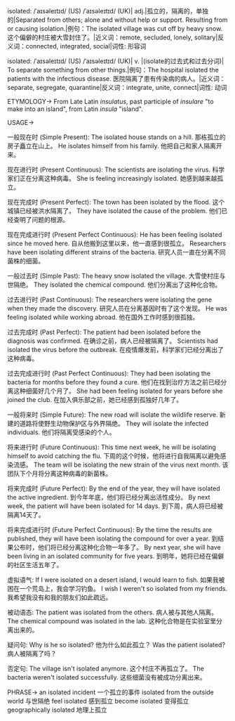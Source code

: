 isolated: /ˈaɪsəleɪtɪd/ (US) /ˈaɪsəleɪtɪd/ (UK)| adj.|孤立的，隔离的，单独的|Separated from others; alone and without help or support.  Resulting from or causing isolation.|例句：The isolated village was cut off by heavy snow.  这个偏僻的村庄被大雪封住了。|近义词：remote, secluded, lonely, solitary|反义词：connected, integrated, social|词性: 形容词

isolated: /ˈaɪsəleɪtɪd/ (US) /ˈaɪsəleɪtɪd/ (UK)| v. |(isolate的过去式和过去分词)| To separate something from other things.|例句：The hospital isolated the patients with the infectious disease. 医院隔离了患有传染病的病人。|近义词：separate, segregate, quarantine|反义词：integrate, unite, connect|词性: 动词

ETYMOLOGY->
From Late Latin *insulatus*, past participle of *insulare* "to make into an island", from Latin *insula* "island".

USAGE->

一般现在时 (Simple Present):
The isolated house stands on a hill.  那栋孤立的房子矗立在山上。
He isolates himself from his family. 他把自己和家人隔离开来。

现在进行时 (Present Continuous):
The scientists are isolating the virus. 科学家们正在分离这种病毒。
She is feeling increasingly isolated. 她感到越来越孤立。

现在完成时 (Present Perfect):
The town has been isolated by the flood.  这个城镇已经被洪水隔离了。
They have isolated the cause of the problem.  他们已经查明了问题的根源。

现在完成进行时 (Present Perfect Continuous):
He has been feeling isolated since he moved here.  自从他搬到这里以来，他一直感到很孤立。
Researchers have been isolating different strains of the bacteria. 研究人员一直在分离不同菌株的细菌。


一般过去时 (Simple Past):
The heavy snow isolated the village. 大雪使村庄与世隔绝。
They isolated the chemical compound. 他们分离出了这种化合物。


过去进行时 (Past Continuous):
The researchers were isolating the gene when they made the discovery. 研究人员在分离基因时有了这个发现。
He was feeling isolated while working abroad. 他在国外工作时感到很孤独。


过去完成时 (Past Perfect):
The patient had been isolated before the diagnosis was confirmed. 在确诊之前，病人已经被隔离了。
Scientists had isolated the virus before the outbreak. 在疫情爆发前，科学家们已经分离出了这种病毒。


过去完成进行时 (Past Perfect Continuous):
They had been isolating the bacteria for months before they found a cure. 他们在找到治疗方法之前已经分离这种细菌好几个月了。
She had been feeling isolated for years before she joined the club. 在加入俱乐部之前，她已经感到孤独好几年了。


一般将来时 (Simple Future):
The new road will isolate the wildlife reserve. 新建的道路将使野生动物保护区与外界隔绝。
They will isolate the infected individuals. 他们将隔离受感染的个人。


将来进行时 (Future Continuous):
This time next week, he will be isolating himself to avoid catching the flu. 下周的这个时候，他将进行自我隔离以避免感染流感。
The team will be isolating the new strain of the virus next month.  该团队下个月将分离这种病毒的新菌株。


将来完成时 (Future Perfect):
By the end of the year, they will have isolated the active ingredient. 到今年年底，他们将已经分离出活性成分。
By next week, the patient will have been isolated for 14 days. 到下周，病人将已经被隔离14天了。


将来完成进行时 (Future Perfect Continuous):
By the time the results are published, they will have been isolating the compound for over a year. 到结果公布时，他们将已经分离这种化合物一年多了。
By next year, she will have been living in an isolated community for five years. 到明年，她将已经在偏僻的社区生活五年了。


虚拟语气:
If I were isolated on a desert island, I would learn to fish. 如果我被困在一个荒岛上，我会学习钓鱼。
I wish I weren't so isolated from my friends. 我希望我没有和我的朋友们如此疏远。

被动语态:
The patient was isolated from the others. 病人被与其他人隔离。
The chemical compound was isolated in the lab.  这种化合物是在实验室里分离出来的。


疑问句:
Why is he so isolated? 他为什么如此孤立？
Was the patient isolated? 病人被隔离了吗？

否定句:
The village isn't isolated anymore.  这个村庄不再孤立了。
The bacteria weren't isolated successfully. 这些细菌没有被成功分离出来。


PHRASE->
an isolated incident  一个孤立的事件
isolated from the outside world 与世隔绝
feel isolated 感到孤立
become isolated 变得孤立
geographically isolated 地理上孤立
